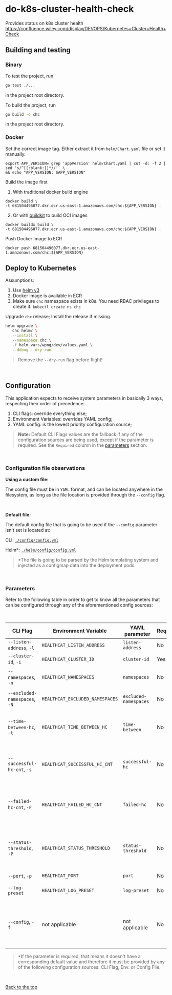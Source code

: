 # do-k8s-cluster-health-check
Provides status on k8s cluster health
https://confluence.wiley.com/display/DEVOPS/Kubernetes+Cluster+Health+Check

## Building and testing

### Binary
To test the project, run
```sh
go test ./...
```
in the project root directory.


To build the project, run
```sh
go build -o chc
```
in the project root directory.

### Docker

Set the correct image tag. Either extract it from `helm/Chart.yaml` file or
set it manually.
```
export APP_VERSION=`grep 'appVersion' helm/Chart.yaml | cut -d: -f 2 | sed 's/^[[:blank:]]*//'` \
&& echo "APP_VERSION: $APP_VERSION"
```

Build the image first
1) With traditional docker build engine
```
docker build \
-t 681504496077.dkr.ecr.us-east-1.amazonaws.com/chc:${APP_VERSION} .
```

2) Or with [buildkit](https://github.com/moby/buildkit) to build OCI images
```
docker buildx build \
-t 681504496077.dkr.ecr.us-east-1.amazonaws.com/chc:${APP_VERSION} .
```

Push Docker image to ECR
```
docker push 681504496077.dkr.ecr.us-east-1.amazonaws.com/chc:${APP_VERSION}
```

## Deploy to Kubernetes

Assumptions:
1. Use [helm v3](https://helm.sh/docs/intro/install/)
2. Docker image is available in ECR
3. Make sure `chc` namespace exists in k8s. You need RBAC privileges
   to create it.
   `kubectl create ns chc`

Upgrade `chc` release; Install the release if missing.
```bash
helm upgrade \
   chc helm/ \
   --install \
   --namespace chc \
   -f helm_vars/wpng/dev/values.yaml \
   --debug --dry-run
```
> Remove the `--dry-run` flag before flight!

<br />

## Configuration

This application expects to receive system parameters in basically 3 ways, respecting their order of precedence:

1. CLI flags: override everything else;
2. Environment Variables: overrides YAML config;
3. YAML config: is the lowest priority configuration source;

>**Note:** Default CLI Flags values are the fallback if any of the configuration sources are being used, except if the parameter is required. See the `Required` column in the [parameters](#parameters) section.

<br />

### Configuration file observations

**Using a custom file:** 

The config file must be in `YAML` format, and can be located anywhere in the filesystem, as long as the file location is provided through the `--config` flag.

<br />

**Default file:**

The default config file that is going to be used if the `--config` parameter isn't set is located at:

CLI: [`./config/config.yml`](./config/config.yml)

Helm\*: [`./helm/config/config.yml`](./helm/config/config.yml)

>\*The file is going to be parsed by the Helm templating system and injected as a configmap data into the deployment pods.


<br />

### Parameters

Refer to the following table in order to get to know all the parameters that can be configured through any of the aforementioned config sources:

<br />

| CLI Flag                      | Environment Variable            | YAML parameter        | Required\* | Description                                                              | Default                                                     |
|-------------------------------|---------------------------------|-----------------------|-----------|---------------------------------------------------------------------------|-------------------------------------------------------------|
| `--listen-address`, `-l`      | `HEALTHCAT_LISTEN_ADDRESS`      | `listen-address`      | No        | Bind address                                                              | `"*"`                                                       |
| `--cluster-id`, `-i`          | `HEALTHCAT_CLUSTER_ID`          | `cluster-id`          | Yes       | The cluster ID                                                            | not applicable                                              |
| `--namespaces`, `-n`          | `HEALTHCAT_NAMESPACES`          | `namespaces`          | No        | List of namespaces to watch                                               | `""`                                                        |
| `--excluded-namespaces`, `-N` | `HEALTHCAT_EXCLUDED_NAMESPACES` | `excluded-namespaces` | No        | List of namespaces to exclude                                             | `"kube-system,default,kube-public,istio-system,monitoring"` |
| `--time-between-hc`, `-t`     | `HEALTHCAT_TIME_BETWEEN_HC`     | `time-between`        | No        | Interval between two consecutive health checks                            | `"1m"`                                                      |
| `--successful-hc-cnt`, `-s`   | `HEALTHCAT_SUCCESSFUL_HC_CNT`   | `successful-hc`       | No        | Number of successful consecutive health checks counts                     | `1`                                                         |
| `--failed-hc-cnt`, `-F`       | `HEALTHCAT_FAILED_HC_CNT`       | `failed-hc`           | No        | Number of failed consecutive health checks counts                         | `2`                                                         |
| `--status-threshold`, `-P`    | `HEALTHCAT_STATUS_THRESHOLD`    | `status-threshold`    | No        | Percentage of successful health checks to set cluster status as OK        | `100`                                                       |
| `--port`, `-p`                | `HEALTHCAT_PORT`                | `port`                | No        | Bind port                                                                 | `8080`                                                      |
| `--log-preset`                | `HEALTHCAT_LOG_PRESET`          | `log-preset`          | No        | Log preset config (dev\|prod)                                             | `"dev"`                                                     |
| `--config`, `-f`              | not applicable                  | not applicable        | No        | Path to the config file to be used as an alternative configuration source | `"./config/config.yml"`                                     |

>\*If the parameter is required, that means it doesn't have a corresponding default value and therefore it must be provided by any of the following configuration sources: CLI Flag, Env. or Config File.

<br />

[Back to the top](#do-k8s-cluster-health-check)
